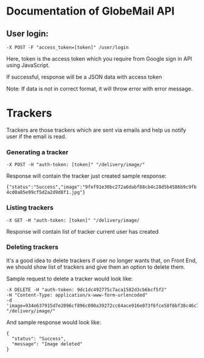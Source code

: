 # Documentation of GlobeMail API

## User login:

`-X POST -F "access_token=[token]" /user/login`

Here, token is the access token which you require from Google sign in API using JavaScript.

If successful, response will be a JSON data with access token

Note: If data is not in correct format, it will throw error with error message.

# Trackers

Trackers are those trackers which are sent via emails and help us notify user if the email is read.

### Generating a tracker
`-X POST -H "auth-token: [token]" "/delivery/image/"`

Response will contain the tracker just created sample response:

`{"status":"Success","image":"9fef91e30bc272a6dabf88cb4c28d5b4586b9c9fb4cd0a85e99cf5d2a2d9d8f1.jpg"}`

### Listing trackers

`-X GET -H "auth-token: [token]" "/delivery/image/`

Response will contain list of tracker current user has created

### Deleting trackers

It's a good idea to delete trackers if user no longer wants that, on Front End, we should show list of trackers and give them an option to delete them.

Sample request to delete a tracker would look like:

```
-X DELETE -H "auth-token: 9dc1dc492775c7aca1582d3cb6bcf5f2"
-H "Content-Type: application/x-www-form-urlencoded"
-d 'image=934e637915d7e2096cf896c090a39272cc64ace916e073f6fce58f6bf38c46c7.jpg'
"/delivery/image/"
```
And sample response would look like:
```
{
  "status": "Success",
  "message": "Image deleted"
}
```
